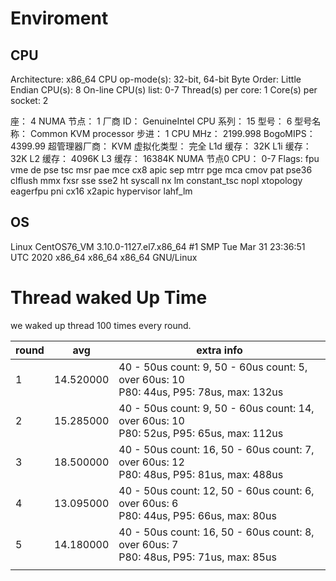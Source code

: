 # Enviroment

## CPU

Architecture:          x86_64
CPU op-mode(s):        32-bit, 64-bit
Byte Order:            Little Endian
CPU(s):                8
On-line CPU(s) list:   0-7
Thread(s) per core:    1
Core(s) per socket:    2

座：                 4
NUMA 节点：         1
厂商 ID：           GenuineIntel
CPU 系列：          15
型号：              6
型号名称：        Common KVM processor
步进：              1
CPU MHz：             2199.998
BogoMIPS：            4399.99
超管理器厂商：  KVM
虚拟化类型：     完全
L1d 缓存：          32K
L1i 缓存：          32K
L2 缓存：           4096K
L3 缓存：           16384K
NUMA 节点0 CPU：    0-7
Flags:                 fpu vme de pse tsc msr pae mce cx8 apic sep mtrr pge mca cmov pat pse36 clflush mmx fxsr sse sse2 ht syscall nx lm constant_tsc nopl xtopology eagerfpu pni cx16 x2apic hypervisor lahf_lm

## OS

Linux CentOS76_VM 3.10.0-1127.el7.x86_64 #1 SMP Tue Mar 31 23:36:51 UTC 2020 x86_64 x86_64 x86_64 GNU/Linux



# Thread waked Up Time

we waked up thread 100 times every round.

| round | avg       | extra info                               |
| ----- | --------- | ---------------------------------------- |
| 1     | 14.520000 | 40 - 50us count: 9, 50 - 60us count: 5, over 60us: 10 <br />P80: 44us, P95: 78us, max: 132us |
| 2     | 15.285000 | 40 - 50us count: 9, 50 - 60us count: 14, over 60us: 10 <br />P80: 52us, P95: 65us, max: 112us |
| 3     | 18.500000 | 40 - 50us count: 16, 50 - 60us count: 7, over 60us: 12 <br />P80: 48us, P95: 81us, max: 488us |
| 4     | 13.095000 | 40 - 50us count: 12, 50 - 60us count: 6, over 60us: 6 <br />P80: 44us, P95: 66us, max: 80us |
| 5     | 14.180000 | 40 - 50us count: 16, 50 - 60us count: 8, over 60us: 7 <br />P80: 48us, P95: 71us, max: 85us |
|       |           |                                          |

